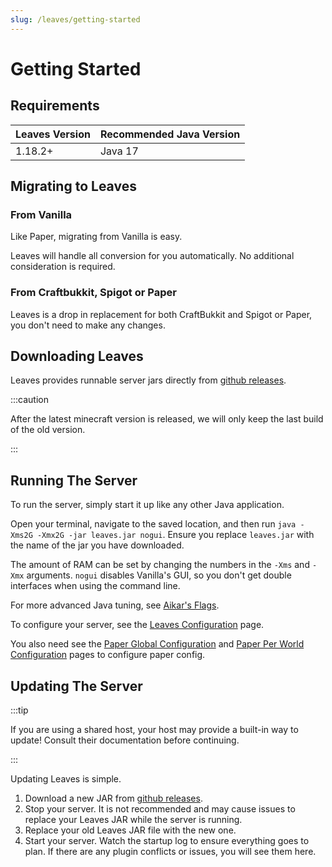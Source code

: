 ```yaml
---
slug: /leaves/getting-started
---
```


# Getting Started

## Requirements

| Leaves Version | Recommended Java Version |
| -------------- | ------------------------ |
| 1.18.2+        | Java 17                  |


## Migrating to Leaves

### From Vanilla

Like Paper, migrating from Vanilla is easy.

Leaves will handle all conversion for you automatically. No additional consideration is required.

### From Craftbukkit, Spigot or Paper

Leaves is a drop in replacement for both CraftBukkit and Spigot or Paper, you don't need to make any changes.


## Downloading Leaves

Leaves provides runnable server jars directly from 
[github releases](https://github.com/LeavesMC/Leaves/releases).

:::caution

After the latest minecraft version is released, we will only keep the last build of the old version.

:::

## Running The Server

To run the server, simply start it up like any other Java application.

Open your terminal, navigate to the saved location, and then run
`java -Xms2G -Xmx2G -jar leaves.jar nogui`. Ensure you replace `leaves.jar` with the name of the jar
you have downloaded.

The amount of RAM can be set by changing the numbers in the `-Xms` and `-Xmx` arguments. `nogui`
disables Vanilla's GUI, so you don't get double interfaces when using the command line.

For more advanced Java tuning, see [Aikar's Flags](https://docs.papermc.io/paper/aikars-flags).

To configure your server, see the [Leaves Configuration](../configuration.md) page.

You also need see the [Paper Global Configuration](https://docs.papermc.io/paper/reference/global-configuration) and
[Paper Per World Configuration](https://docs.papermc.io/paper/reference/world-configuration) pages to configure paper config.

## Updating The Server

:::tip

If you are using a shared host, your host may provide a built-in way to update! Consult their
documentation before continuing.

:::

Updating Leaves is simple.

1. Download a new JAR from [github releases](https://github.com/LeavesMC/Leaves/releases).
2. Stop your server. It is not recommended and may cause issues to replace your Leaves JAR while the
   server is running.
3. Replace your old Leaves JAR file with the new one.
4. Start your server. Watch the startup log to ensure everything goes to plan. If there are any
   plugin conflicts or issues, you will see them here.
